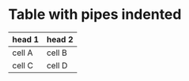 # Table with pipes indented

  | head 1 | head 2 |
  | ------ | ------ |
  | cell A | cell B |
  | cell C | cell D |